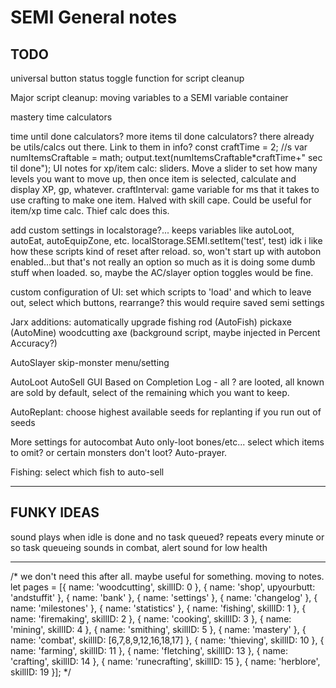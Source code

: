 # SEMI General notes

## TODO

universal button status toggle function for script cleanup

Major script cleanup: moving variables to a SEMI variable container

mastery time calculators

time until done calculators? more items til done calculators? there already be utils/calcs out there. Link to them in info?
    const craftTime = 2; //s
    var numItemsCraftable = math;
    output.text(numItemsCraftable*craftTime+" sec til done");
        UI notes for xp/item calc: sliders. Move a slider to set how many levels you want to move up, then once item is selected, calculate and display XP, gp, whatever.
    craftInterval: game variable for ms that it takes to use crafting to make one item. Halved with skill cape. Could be useful for item/xp time calc. Thief calc does this.

add custom settings in localstorage?... keeps variables like autoLoot, autoEat, autoEquipZone, etc. localStorage.SEMI.setItem('test', test)
    idk i like how these scripts kind of reset after reload. so, won't start up with autobon enabled...but that's not really an option
    so much as it is doing some dumb stuff when loaded. so, maybe the AC/slayer option toggles would be fine.

custom configuration of UI: set which scripts to 'load' and which to leave out, select which buttons, rearrange?
    this would require saved semi settings
    
Jarx additions: 
    automatically upgrade fishing rod (AutoFish)
    pickaxe (AutoMine) 
    woodcutting axe (background script, maybe injected in Percent Accuracy?)
    
AutoSlayer skip-monster menu/setting
    
AutoLoot AutoSell GUI Based on Completion Log - all ? are looted, all known are sold by default, select of the remaining which you want to keep.
    
AutoReplant: choose highest available seeds for replanting if you run out of seeds

More settings for autocombat
    Auto only-loot bones/etc... select which items to omit? or certain monsters don't loot?
    Auto-prayer.

Fishing: select which fish to auto-sell


-----
    
## FUNKY IDEAS
sound plays when idle is done and no task queued? repeats every minute or so
task queueing
sounds in combat, alert sound for low health

-----

/* we don't need this after all. maybe useful for something. moving to notes.
let pages = [{
    name: 'woodcutting',
    skillID: 0
}, {
    name: 'shop',
    upyourbutt: 'andstuffit'
}, {
    name: 'bank'
}, {
    name: 'settings'
}, {
    name: 'changelog'
}, {
    name: 'milestones'
}, {
    name: 'statistics'
}, {
    name: 'fishing',
    skillID: 1
}, {
    name: 'firemaking',
    skillID: 2
}, {
    name: 'cooking',
    skillID: 3
}, {
    name: 'mining',
    skillID: 4
}, {
    name: 'smithing',
    skillID: 5
}, {
    name: 'mastery'
}, {
    name: 'combat',
    skillID: [6,7,8,9,12,16,18,17]
}, {
    name: 'thieving',
    skillID: 10
}, {
    name: 'farming',
    skillID: 11
}, {
    name: 'fletching',
    skillID: 13
}, {
    name: 'crafting',
    skillID: 14
}, {
    name: 'runecrafting',
    skillID: 15
}, {
    name: 'herblore',
    skillID: 19
}];
*/
